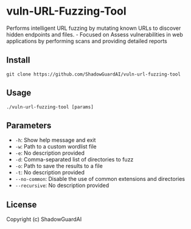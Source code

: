# vuln-URL-Fuzzing-Tool
Performs intelligent URL fuzzing by mutating known URLs to discover hidden endpoints and files. - Focused on Assess vulnerabilities in web applications by performing scans and providing detailed reports

## Install
`git clone https://github.com/ShadowGuardAI/vuln-url-fuzzing-tool`

## Usage
`./vuln-url-fuzzing-tool [params]`

## Parameters
- `-h`: Show help message and exit
- `-w`: Path to a custom wordlist file
- `-e`: No description provided
- `-d`: Comma-separated list of directories to fuzz
- `-o`: Path to save the results to a file
- `-t`: No description provided
- `--no-common`: Disable the use of common extensions and directories
- `--recursive`: No description provided

## License
Copyright (c) ShadowGuardAI

